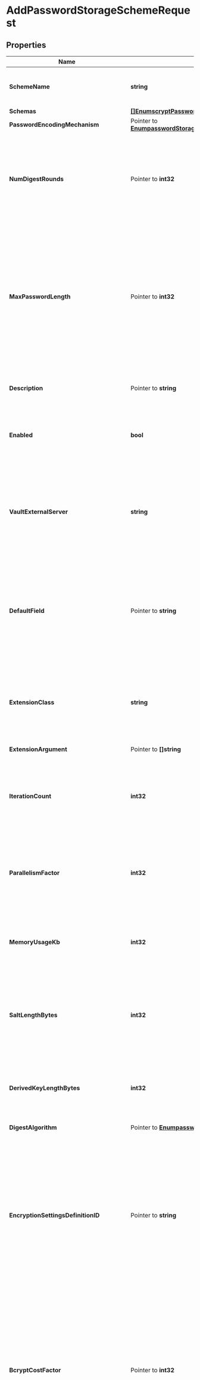 # AddPasswordStorageSchemeRequest

## Properties

Name | Type | Description | Notes
------------ | ------------- | ------------- | -------------
**SchemeName** | **string** | Name of the new Password Storage Scheme | 
**Schemas** | [**[]EnumscryptPasswordStorageSchemeSchemaUrn**](EnumscryptPasswordStorageSchemeSchemaUrn.md) |  | 
**PasswordEncodingMechanism** | Pointer to [**EnumpasswordStorageSchemePasswordEncodingMechanismProp**](EnumpasswordStorageSchemePasswordEncodingMechanismProp.md) |  | [optional] 
**NumDigestRounds** | Pointer to **int32** | Specifies the number of digest rounds to use for the SHA-2 encodings. This will not be used for the legacy or MD5-based encodings. | [optional] 
**MaxPasswordLength** | Pointer to **int32** | Specifies the maximum allowed length, in bytes, for passwords encoded with this scheme, which can help mitigate denial of service attacks from clients that attempt to bind with very long passwords. | [optional] 
**Description** | Pointer to **string** | A description for this Password Storage Scheme | [optional] 
**Enabled** | **bool** | Indicates whether the Password Storage Scheme is enabled for use. | 
**VaultExternalServer** | **string** | An external server definition with information needed to connect and authenticate to the Vault instance containing the passphrase. | 
**DefaultField** | Pointer to **string** | The default name of the field in JSON objects contained in the AWS Secrets Manager service that contains the password for the target user. | [optional] 
**ExtensionClass** | **string** | The fully-qualified name of the Java class providing the logic for the Third Party Enhanced Password Storage Scheme. | 
**ExtensionArgument** | Pointer to **[]string** |  | [optional] 
**IterationCount** | **int32** | Specifies the number of iterations to use when encoding passwords. The value must be greater than or equal to 1000. | 
**ParallelismFactor** | **int32** | The number of concurrent threads that will be used in the course of encoding each password. | 
**MemoryUsageKb** | **int32** | The number of kilobytes of memory that must be used in the course of encoding each password. | 
**SaltLengthBytes** | **int32** | Specifies the number of bytes to use for the generated salt. The value must be greater than or equal to 8. | 
**DerivedKeyLengthBytes** | **int32** | Specifies the number of bytes to use for the derived key. The value must be greater than or equal to 8. | 
**DigestAlgorithm** | Pointer to [**EnumpasswordStorageSchemeDigestAlgorithmProp**](EnumpasswordStorageSchemeDigestAlgorithmProp.md) |  | [optional] 
**EncryptionSettingsDefinitionID** | Pointer to **string** | The identifier for the encryption settings definition that should be used to derive the encryption key to use when encrypting new passwords. If this is not provided, the server&#39;s preferred encryption settings definition will be used. | [optional] 
**BcryptCostFactor** | Pointer to **int32** | Specifies the cost factor to use when encoding passwords with Bcrypt. A higher cost factor requires more processing to generate a password, which makes attacks against the password more expensive. | [optional] 
**AwsExternalServer** | **string** | The external server with information to use when interacting with the AWS Secrets Manager service. | 
**KeyVaultURI** | **string** | The URI that identifies the Azure Key Vault from which the secret is to be retrieved. | 
**AzureAuthenticationMethod** | **string** | The mechanism used to authenticate to the Azure service. | 
**ConjurExternalServer** | **string** | An external server definition with information needed to connect and authenticate to the Conjur instance containing user passwords. | 
**ScryptCpuMemoryCostFactorExponent** | Pointer to **int32** | Specifies the exponent that should be used for the CPU/memory cost factor. The cost factor must be a power of two, so the value of this property represents the power to which two is raised. The CPU/memory cost factor specifies the number of iterations required for encoding the password, and also affects the amount of memory required during processing. A higher cost factor requires more processing and more memory to generate a password, which makes attacks against the password more expensive. | [optional] 
**ScryptBlockSize** | Pointer to **int32** | Specifies the block size for the digest that will be used in the course of encoding passwords. Increasing the block size while keeping the CPU/memory cost factor constant will increase the amount of memory required to encode a password, but it also increases the ratio of sequential memory access to random memory access (and sequential memory access is generally faster than random memory access). | [optional] 
**ScryptParallelizationParameter** | Pointer to **int32** | Specifies the number of times that scrypt has to perform the entire encoding process to produce the final result. | [optional] 

## Methods

### NewAddPasswordStorageSchemeRequest

`func NewAddPasswordStorageSchemeRequest(schemeName string, schemas []EnumscryptPasswordStorageSchemeSchemaUrn, enabled bool, vaultExternalServer string, extensionClass string, iterationCount int32, parallelismFactor int32, memoryUsageKb int32, saltLengthBytes int32, derivedKeyLengthBytes int32, awsExternalServer string, keyVaultURI string, azureAuthenticationMethod string, conjurExternalServer string, ) *AddPasswordStorageSchemeRequest`

NewAddPasswordStorageSchemeRequest instantiates a new AddPasswordStorageSchemeRequest object
This constructor will assign default values to properties that have it defined,
and makes sure properties required by API are set, but the set of arguments
will change when the set of required properties is changed

### NewAddPasswordStorageSchemeRequestWithDefaults

`func NewAddPasswordStorageSchemeRequestWithDefaults() *AddPasswordStorageSchemeRequest`

NewAddPasswordStorageSchemeRequestWithDefaults instantiates a new AddPasswordStorageSchemeRequest object
This constructor will only assign default values to properties that have it defined,
but it doesn't guarantee that properties required by API are set

### GetSchemeName

`func (o *AddPasswordStorageSchemeRequest) GetSchemeName() string`

GetSchemeName returns the SchemeName field if non-nil, zero value otherwise.

### GetSchemeNameOk

`func (o *AddPasswordStorageSchemeRequest) GetSchemeNameOk() (*string, bool)`

GetSchemeNameOk returns a tuple with the SchemeName field if it's non-nil, zero value otherwise
and a boolean to check if the value has been set.

### SetSchemeName

`func (o *AddPasswordStorageSchemeRequest) SetSchemeName(v string)`

SetSchemeName sets SchemeName field to given value.


### GetSchemas

`func (o *AddPasswordStorageSchemeRequest) GetSchemas() []EnumscryptPasswordStorageSchemeSchemaUrn`

GetSchemas returns the Schemas field if non-nil, zero value otherwise.

### GetSchemasOk

`func (o *AddPasswordStorageSchemeRequest) GetSchemasOk() (*[]EnumscryptPasswordStorageSchemeSchemaUrn, bool)`

GetSchemasOk returns a tuple with the Schemas field if it's non-nil, zero value otherwise
and a boolean to check if the value has been set.

### SetSchemas

`func (o *AddPasswordStorageSchemeRequest) SetSchemas(v []EnumscryptPasswordStorageSchemeSchemaUrn)`

SetSchemas sets Schemas field to given value.


### GetPasswordEncodingMechanism

`func (o *AddPasswordStorageSchemeRequest) GetPasswordEncodingMechanism() EnumpasswordStorageSchemePasswordEncodingMechanismProp`

GetPasswordEncodingMechanism returns the PasswordEncodingMechanism field if non-nil, zero value otherwise.

### GetPasswordEncodingMechanismOk

`func (o *AddPasswordStorageSchemeRequest) GetPasswordEncodingMechanismOk() (*EnumpasswordStorageSchemePasswordEncodingMechanismProp, bool)`

GetPasswordEncodingMechanismOk returns a tuple with the PasswordEncodingMechanism field if it's non-nil, zero value otherwise
and a boolean to check if the value has been set.

### SetPasswordEncodingMechanism

`func (o *AddPasswordStorageSchemeRequest) SetPasswordEncodingMechanism(v EnumpasswordStorageSchemePasswordEncodingMechanismProp)`

SetPasswordEncodingMechanism sets PasswordEncodingMechanism field to given value.

### HasPasswordEncodingMechanism

`func (o *AddPasswordStorageSchemeRequest) HasPasswordEncodingMechanism() bool`

HasPasswordEncodingMechanism returns a boolean if a field has been set.

### GetNumDigestRounds

`func (o *AddPasswordStorageSchemeRequest) GetNumDigestRounds() int32`

GetNumDigestRounds returns the NumDigestRounds field if non-nil, zero value otherwise.

### GetNumDigestRoundsOk

`func (o *AddPasswordStorageSchemeRequest) GetNumDigestRoundsOk() (*int32, bool)`

GetNumDigestRoundsOk returns a tuple with the NumDigestRounds field if it's non-nil, zero value otherwise
and a boolean to check if the value has been set.

### SetNumDigestRounds

`func (o *AddPasswordStorageSchemeRequest) SetNumDigestRounds(v int32)`

SetNumDigestRounds sets NumDigestRounds field to given value.

### HasNumDigestRounds

`func (o *AddPasswordStorageSchemeRequest) HasNumDigestRounds() bool`

HasNumDigestRounds returns a boolean if a field has been set.

### GetMaxPasswordLength

`func (o *AddPasswordStorageSchemeRequest) GetMaxPasswordLength() int32`

GetMaxPasswordLength returns the MaxPasswordLength field if non-nil, zero value otherwise.

### GetMaxPasswordLengthOk

`func (o *AddPasswordStorageSchemeRequest) GetMaxPasswordLengthOk() (*int32, bool)`

GetMaxPasswordLengthOk returns a tuple with the MaxPasswordLength field if it's non-nil, zero value otherwise
and a boolean to check if the value has been set.

### SetMaxPasswordLength

`func (o *AddPasswordStorageSchemeRequest) SetMaxPasswordLength(v int32)`

SetMaxPasswordLength sets MaxPasswordLength field to given value.

### HasMaxPasswordLength

`func (o *AddPasswordStorageSchemeRequest) HasMaxPasswordLength() bool`

HasMaxPasswordLength returns a boolean if a field has been set.

### GetDescription

`func (o *AddPasswordStorageSchemeRequest) GetDescription() string`

GetDescription returns the Description field if non-nil, zero value otherwise.

### GetDescriptionOk

`func (o *AddPasswordStorageSchemeRequest) GetDescriptionOk() (*string, bool)`

GetDescriptionOk returns a tuple with the Description field if it's non-nil, zero value otherwise
and a boolean to check if the value has been set.

### SetDescription

`func (o *AddPasswordStorageSchemeRequest) SetDescription(v string)`

SetDescription sets Description field to given value.

### HasDescription

`func (o *AddPasswordStorageSchemeRequest) HasDescription() bool`

HasDescription returns a boolean if a field has been set.

### GetEnabled

`func (o *AddPasswordStorageSchemeRequest) GetEnabled() bool`

GetEnabled returns the Enabled field if non-nil, zero value otherwise.

### GetEnabledOk

`func (o *AddPasswordStorageSchemeRequest) GetEnabledOk() (*bool, bool)`

GetEnabledOk returns a tuple with the Enabled field if it's non-nil, zero value otherwise
and a boolean to check if the value has been set.

### SetEnabled

`func (o *AddPasswordStorageSchemeRequest) SetEnabled(v bool)`

SetEnabled sets Enabled field to given value.


### GetVaultExternalServer

`func (o *AddPasswordStorageSchemeRequest) GetVaultExternalServer() string`

GetVaultExternalServer returns the VaultExternalServer field if non-nil, zero value otherwise.

### GetVaultExternalServerOk

`func (o *AddPasswordStorageSchemeRequest) GetVaultExternalServerOk() (*string, bool)`

GetVaultExternalServerOk returns a tuple with the VaultExternalServer field if it's non-nil, zero value otherwise
and a boolean to check if the value has been set.

### SetVaultExternalServer

`func (o *AddPasswordStorageSchemeRequest) SetVaultExternalServer(v string)`

SetVaultExternalServer sets VaultExternalServer field to given value.


### GetDefaultField

`func (o *AddPasswordStorageSchemeRequest) GetDefaultField() string`

GetDefaultField returns the DefaultField field if non-nil, zero value otherwise.

### GetDefaultFieldOk

`func (o *AddPasswordStorageSchemeRequest) GetDefaultFieldOk() (*string, bool)`

GetDefaultFieldOk returns a tuple with the DefaultField field if it's non-nil, zero value otherwise
and a boolean to check if the value has been set.

### SetDefaultField

`func (o *AddPasswordStorageSchemeRequest) SetDefaultField(v string)`

SetDefaultField sets DefaultField field to given value.

### HasDefaultField

`func (o *AddPasswordStorageSchemeRequest) HasDefaultField() bool`

HasDefaultField returns a boolean if a field has been set.

### GetExtensionClass

`func (o *AddPasswordStorageSchemeRequest) GetExtensionClass() string`

GetExtensionClass returns the ExtensionClass field if non-nil, zero value otherwise.

### GetExtensionClassOk

`func (o *AddPasswordStorageSchemeRequest) GetExtensionClassOk() (*string, bool)`

GetExtensionClassOk returns a tuple with the ExtensionClass field if it's non-nil, zero value otherwise
and a boolean to check if the value has been set.

### SetExtensionClass

`func (o *AddPasswordStorageSchemeRequest) SetExtensionClass(v string)`

SetExtensionClass sets ExtensionClass field to given value.


### GetExtensionArgument

`func (o *AddPasswordStorageSchemeRequest) GetExtensionArgument() []string`

GetExtensionArgument returns the ExtensionArgument field if non-nil, zero value otherwise.

### GetExtensionArgumentOk

`func (o *AddPasswordStorageSchemeRequest) GetExtensionArgumentOk() (*[]string, bool)`

GetExtensionArgumentOk returns a tuple with the ExtensionArgument field if it's non-nil, zero value otherwise
and a boolean to check if the value has been set.

### SetExtensionArgument

`func (o *AddPasswordStorageSchemeRequest) SetExtensionArgument(v []string)`

SetExtensionArgument sets ExtensionArgument field to given value.

### HasExtensionArgument

`func (o *AddPasswordStorageSchemeRequest) HasExtensionArgument() bool`

HasExtensionArgument returns a boolean if a field has been set.

### GetIterationCount

`func (o *AddPasswordStorageSchemeRequest) GetIterationCount() int32`

GetIterationCount returns the IterationCount field if non-nil, zero value otherwise.

### GetIterationCountOk

`func (o *AddPasswordStorageSchemeRequest) GetIterationCountOk() (*int32, bool)`

GetIterationCountOk returns a tuple with the IterationCount field if it's non-nil, zero value otherwise
and a boolean to check if the value has been set.

### SetIterationCount

`func (o *AddPasswordStorageSchemeRequest) SetIterationCount(v int32)`

SetIterationCount sets IterationCount field to given value.


### GetParallelismFactor

`func (o *AddPasswordStorageSchemeRequest) GetParallelismFactor() int32`

GetParallelismFactor returns the ParallelismFactor field if non-nil, zero value otherwise.

### GetParallelismFactorOk

`func (o *AddPasswordStorageSchemeRequest) GetParallelismFactorOk() (*int32, bool)`

GetParallelismFactorOk returns a tuple with the ParallelismFactor field if it's non-nil, zero value otherwise
and a boolean to check if the value has been set.

### SetParallelismFactor

`func (o *AddPasswordStorageSchemeRequest) SetParallelismFactor(v int32)`

SetParallelismFactor sets ParallelismFactor field to given value.


### GetMemoryUsageKb

`func (o *AddPasswordStorageSchemeRequest) GetMemoryUsageKb() int32`

GetMemoryUsageKb returns the MemoryUsageKb field if non-nil, zero value otherwise.

### GetMemoryUsageKbOk

`func (o *AddPasswordStorageSchemeRequest) GetMemoryUsageKbOk() (*int32, bool)`

GetMemoryUsageKbOk returns a tuple with the MemoryUsageKb field if it's non-nil, zero value otherwise
and a boolean to check if the value has been set.

### SetMemoryUsageKb

`func (o *AddPasswordStorageSchemeRequest) SetMemoryUsageKb(v int32)`

SetMemoryUsageKb sets MemoryUsageKb field to given value.


### GetSaltLengthBytes

`func (o *AddPasswordStorageSchemeRequest) GetSaltLengthBytes() int32`

GetSaltLengthBytes returns the SaltLengthBytes field if non-nil, zero value otherwise.

### GetSaltLengthBytesOk

`func (o *AddPasswordStorageSchemeRequest) GetSaltLengthBytesOk() (*int32, bool)`

GetSaltLengthBytesOk returns a tuple with the SaltLengthBytes field if it's non-nil, zero value otherwise
and a boolean to check if the value has been set.

### SetSaltLengthBytes

`func (o *AddPasswordStorageSchemeRequest) SetSaltLengthBytes(v int32)`

SetSaltLengthBytes sets SaltLengthBytes field to given value.


### GetDerivedKeyLengthBytes

`func (o *AddPasswordStorageSchemeRequest) GetDerivedKeyLengthBytes() int32`

GetDerivedKeyLengthBytes returns the DerivedKeyLengthBytes field if non-nil, zero value otherwise.

### GetDerivedKeyLengthBytesOk

`func (o *AddPasswordStorageSchemeRequest) GetDerivedKeyLengthBytesOk() (*int32, bool)`

GetDerivedKeyLengthBytesOk returns a tuple with the DerivedKeyLengthBytes field if it's non-nil, zero value otherwise
and a boolean to check if the value has been set.

### SetDerivedKeyLengthBytes

`func (o *AddPasswordStorageSchemeRequest) SetDerivedKeyLengthBytes(v int32)`

SetDerivedKeyLengthBytes sets DerivedKeyLengthBytes field to given value.


### GetDigestAlgorithm

`func (o *AddPasswordStorageSchemeRequest) GetDigestAlgorithm() EnumpasswordStorageSchemeDigestAlgorithmProp`

GetDigestAlgorithm returns the DigestAlgorithm field if non-nil, zero value otherwise.

### GetDigestAlgorithmOk

`func (o *AddPasswordStorageSchemeRequest) GetDigestAlgorithmOk() (*EnumpasswordStorageSchemeDigestAlgorithmProp, bool)`

GetDigestAlgorithmOk returns a tuple with the DigestAlgorithm field if it's non-nil, zero value otherwise
and a boolean to check if the value has been set.

### SetDigestAlgorithm

`func (o *AddPasswordStorageSchemeRequest) SetDigestAlgorithm(v EnumpasswordStorageSchemeDigestAlgorithmProp)`

SetDigestAlgorithm sets DigestAlgorithm field to given value.

### HasDigestAlgorithm

`func (o *AddPasswordStorageSchemeRequest) HasDigestAlgorithm() bool`

HasDigestAlgorithm returns a boolean if a field has been set.

### GetEncryptionSettingsDefinitionID

`func (o *AddPasswordStorageSchemeRequest) GetEncryptionSettingsDefinitionID() string`

GetEncryptionSettingsDefinitionID returns the EncryptionSettingsDefinitionID field if non-nil, zero value otherwise.

### GetEncryptionSettingsDefinitionIDOk

`func (o *AddPasswordStorageSchemeRequest) GetEncryptionSettingsDefinitionIDOk() (*string, bool)`

GetEncryptionSettingsDefinitionIDOk returns a tuple with the EncryptionSettingsDefinitionID field if it's non-nil, zero value otherwise
and a boolean to check if the value has been set.

### SetEncryptionSettingsDefinitionID

`func (o *AddPasswordStorageSchemeRequest) SetEncryptionSettingsDefinitionID(v string)`

SetEncryptionSettingsDefinitionID sets EncryptionSettingsDefinitionID field to given value.

### HasEncryptionSettingsDefinitionID

`func (o *AddPasswordStorageSchemeRequest) HasEncryptionSettingsDefinitionID() bool`

HasEncryptionSettingsDefinitionID returns a boolean if a field has been set.

### GetBcryptCostFactor

`func (o *AddPasswordStorageSchemeRequest) GetBcryptCostFactor() int32`

GetBcryptCostFactor returns the BcryptCostFactor field if non-nil, zero value otherwise.

### GetBcryptCostFactorOk

`func (o *AddPasswordStorageSchemeRequest) GetBcryptCostFactorOk() (*int32, bool)`

GetBcryptCostFactorOk returns a tuple with the BcryptCostFactor field if it's non-nil, zero value otherwise
and a boolean to check if the value has been set.

### SetBcryptCostFactor

`func (o *AddPasswordStorageSchemeRequest) SetBcryptCostFactor(v int32)`

SetBcryptCostFactor sets BcryptCostFactor field to given value.

### HasBcryptCostFactor

`func (o *AddPasswordStorageSchemeRequest) HasBcryptCostFactor() bool`

HasBcryptCostFactor returns a boolean if a field has been set.

### GetAwsExternalServer

`func (o *AddPasswordStorageSchemeRequest) GetAwsExternalServer() string`

GetAwsExternalServer returns the AwsExternalServer field if non-nil, zero value otherwise.

### GetAwsExternalServerOk

`func (o *AddPasswordStorageSchemeRequest) GetAwsExternalServerOk() (*string, bool)`

GetAwsExternalServerOk returns a tuple with the AwsExternalServer field if it's non-nil, zero value otherwise
and a boolean to check if the value has been set.

### SetAwsExternalServer

`func (o *AddPasswordStorageSchemeRequest) SetAwsExternalServer(v string)`

SetAwsExternalServer sets AwsExternalServer field to given value.


### GetKeyVaultURI

`func (o *AddPasswordStorageSchemeRequest) GetKeyVaultURI() string`

GetKeyVaultURI returns the KeyVaultURI field if non-nil, zero value otherwise.

### GetKeyVaultURIOk

`func (o *AddPasswordStorageSchemeRequest) GetKeyVaultURIOk() (*string, bool)`

GetKeyVaultURIOk returns a tuple with the KeyVaultURI field if it's non-nil, zero value otherwise
and a boolean to check if the value has been set.

### SetKeyVaultURI

`func (o *AddPasswordStorageSchemeRequest) SetKeyVaultURI(v string)`

SetKeyVaultURI sets KeyVaultURI field to given value.


### GetAzureAuthenticationMethod

`func (o *AddPasswordStorageSchemeRequest) GetAzureAuthenticationMethod() string`

GetAzureAuthenticationMethod returns the AzureAuthenticationMethod field if non-nil, zero value otherwise.

### GetAzureAuthenticationMethodOk

`func (o *AddPasswordStorageSchemeRequest) GetAzureAuthenticationMethodOk() (*string, bool)`

GetAzureAuthenticationMethodOk returns a tuple with the AzureAuthenticationMethod field if it's non-nil, zero value otherwise
and a boolean to check if the value has been set.

### SetAzureAuthenticationMethod

`func (o *AddPasswordStorageSchemeRequest) SetAzureAuthenticationMethod(v string)`

SetAzureAuthenticationMethod sets AzureAuthenticationMethod field to given value.


### GetConjurExternalServer

`func (o *AddPasswordStorageSchemeRequest) GetConjurExternalServer() string`

GetConjurExternalServer returns the ConjurExternalServer field if non-nil, zero value otherwise.

### GetConjurExternalServerOk

`func (o *AddPasswordStorageSchemeRequest) GetConjurExternalServerOk() (*string, bool)`

GetConjurExternalServerOk returns a tuple with the ConjurExternalServer field if it's non-nil, zero value otherwise
and a boolean to check if the value has been set.

### SetConjurExternalServer

`func (o *AddPasswordStorageSchemeRequest) SetConjurExternalServer(v string)`

SetConjurExternalServer sets ConjurExternalServer field to given value.


### GetScryptCpuMemoryCostFactorExponent

`func (o *AddPasswordStorageSchemeRequest) GetScryptCpuMemoryCostFactorExponent() int32`

GetScryptCpuMemoryCostFactorExponent returns the ScryptCpuMemoryCostFactorExponent field if non-nil, zero value otherwise.

### GetScryptCpuMemoryCostFactorExponentOk

`func (o *AddPasswordStorageSchemeRequest) GetScryptCpuMemoryCostFactorExponentOk() (*int32, bool)`

GetScryptCpuMemoryCostFactorExponentOk returns a tuple with the ScryptCpuMemoryCostFactorExponent field if it's non-nil, zero value otherwise
and a boolean to check if the value has been set.

### SetScryptCpuMemoryCostFactorExponent

`func (o *AddPasswordStorageSchemeRequest) SetScryptCpuMemoryCostFactorExponent(v int32)`

SetScryptCpuMemoryCostFactorExponent sets ScryptCpuMemoryCostFactorExponent field to given value.

### HasScryptCpuMemoryCostFactorExponent

`func (o *AddPasswordStorageSchemeRequest) HasScryptCpuMemoryCostFactorExponent() bool`

HasScryptCpuMemoryCostFactorExponent returns a boolean if a field has been set.

### GetScryptBlockSize

`func (o *AddPasswordStorageSchemeRequest) GetScryptBlockSize() int32`

GetScryptBlockSize returns the ScryptBlockSize field if non-nil, zero value otherwise.

### GetScryptBlockSizeOk

`func (o *AddPasswordStorageSchemeRequest) GetScryptBlockSizeOk() (*int32, bool)`

GetScryptBlockSizeOk returns a tuple with the ScryptBlockSize field if it's non-nil, zero value otherwise
and a boolean to check if the value has been set.

### SetScryptBlockSize

`func (o *AddPasswordStorageSchemeRequest) SetScryptBlockSize(v int32)`

SetScryptBlockSize sets ScryptBlockSize field to given value.

### HasScryptBlockSize

`func (o *AddPasswordStorageSchemeRequest) HasScryptBlockSize() bool`

HasScryptBlockSize returns a boolean if a field has been set.

### GetScryptParallelizationParameter

`func (o *AddPasswordStorageSchemeRequest) GetScryptParallelizationParameter() int32`

GetScryptParallelizationParameter returns the ScryptParallelizationParameter field if non-nil, zero value otherwise.

### GetScryptParallelizationParameterOk

`func (o *AddPasswordStorageSchemeRequest) GetScryptParallelizationParameterOk() (*int32, bool)`

GetScryptParallelizationParameterOk returns a tuple with the ScryptParallelizationParameter field if it's non-nil, zero value otherwise
and a boolean to check if the value has been set.

### SetScryptParallelizationParameter

`func (o *AddPasswordStorageSchemeRequest) SetScryptParallelizationParameter(v int32)`

SetScryptParallelizationParameter sets ScryptParallelizationParameter field to given value.

### HasScryptParallelizationParameter

`func (o *AddPasswordStorageSchemeRequest) HasScryptParallelizationParameter() bool`

HasScryptParallelizationParameter returns a boolean if a field has been set.


[[Back to Model list]](../README.md#documentation-for-models) [[Back to API list]](../README.md#documentation-for-api-endpoints) [[Back to README]](../README.md)


